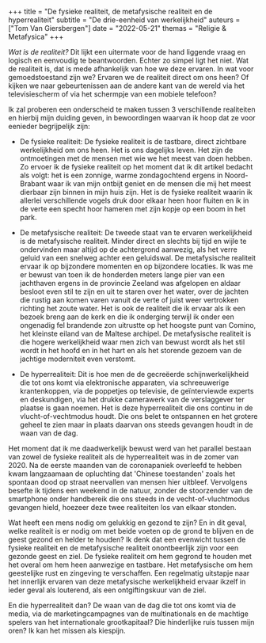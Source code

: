 +++
title    = "De fysieke realiteit, de metafysische realiteit en de hyperrealiteit"
subtitle = "De drie-eenheid van werkelijkheid"
auteurs  = ["Tom Van Giersbergen"]
date     = "2022-05-21"
themas   = "Religie & Metafysica"
+++


_Wat is de realiteit?_ Dit lijkt een uitermate voor de hand liggende vraag en logisch en eenvoudig te beantwoorden. Echter zo simpel ligt het niet. Wat de realiteit is, dat is mede afhankelijk van hoe we deze ervaren. In wat voor gemoedstoestand zijn we? Ervaren we de realiteit direct om ons heen? Of kijken we naar gebeurtenissen aan de andere kant van de wereld via het televisiescherm of via het schermpje van een mobiele telefoon?

Ik zal proberen een onderscheid te maken tussen 3 verschillende realiteiten en hierbij mijn duiding geven, in bewoordingen waarvan ik hoop dat ze voor eenieder begrijpelijk zijn:

- De fysieke realiteit: 
	De fysieke realiteit is de tastbare, direct zichtbare werkelijkheid om ons heen. Het is ons dagelijks leven. Het zijn de ontmoetingen met de mensen met wie we het meest van doen hebben. Zo ervoer ik de fysieke realiteit op het moment dat ik dit artikel bedacht als volgt: het is een zonnige, warme zondagochtend ergens in Noord-Brabant waar ik van mijn ontbijt geniet en de mensen die mij het meest dierbaar zijn binnen in mijn huis zijn. Het is de fysieke realiteit waarin ik allerlei verschillende vogels druk door elkaar heen hoor fluiten en ik in de verte een specht hoor hameren met zijn kopje op een boom in het park.

- De metafysische realiteit:
	De tweede staat van te ervaren werkelijkheid is de metafysische realiteit. Minder direct en slechts bij tijd en wijle te ondervinden maar altijd op de achtergrond aanwezig, als het verre geluid van een snelweg achter een geluidswal. De metafysische realiteit ervaar ik op bijzondere momenten en op bijzondere locaties. Ik was me er bewust van toen ik de honderden meters lange pier van een jachthaven ergens in de provincie Zeeland was afgelopen en aldaar besloot even stil te zijn en uit te staren over het water, over de jachten die rustig aan komen varen vanuit de verte of juist weer vertrokken richting het zoute water. Het is ook de realiteit die ik ervaar als ik een bezoek breng aan de kerk en die ik onderging terwijl ik onder een ongenadig fel brandende zon uitrustte op het hoogste punt van Comino, het kleinste eiland van de Maltese archipel. De metafysische realiteit is die hogere werkelijkheid waar men zich van bewust wordt als het stil wordt in het hoofd en in het hart en als het storende gezoem van de jachtige moderniteit even verstomt.

- De hyperrealiteit: 
	Dit is hoe men de de gecreëerde schijnwerkelijkheid die tot ons komt via elektronische apparaten, via schreeuwerige krantenkoppen, via de poppetjes op televisie, de geïnterviewde experts en deskundigen, via het drukke camerawerk van de verslaggever ter plaatse is gaan noemen. Het is deze hyperrealiteit die ons continu in de vlucht-of-vechtmodus houdt. Die ons belet te ontspannen en het grotere geheel te zien maar in plaats daarvan ons steeds gevangen houdt in de waan van de dag.

Het moment dat ik me daadwerkelijk bewust werd van het parallel bestaan van zowel de fysieke realiteit als de hyperrealiteit was in de zomer van 2020. Na de eerste maanden van de coronapaniek overleefd te hebben kwam langzaamaan de opluchting dat 'Chinese toestanden' zoals het spontaan dood op straat neervallen van mensen hier uitbleef. Vervolgens besefte ik tijdens een weekend in de natuur, zonder de stoorzender van de smartphone onder handbereik die ons steeds in de vecht-of-vluchtmodus gevangen hield, hoezeer deze twee realiteiten los van elkaar stonden.

Wat heeft een mens nodig om gelukkig en gezond te zijn? En in dit geval, welke realiteit is er nodig om met beide voeten op de grond te blijven en de geest gezond en helder te houden? Ik denk dat een evenwicht tussen de fysieke realiteit en de metafysische realiteit onontbeerlijk zijn voor een gezonde geest en ziel. De fysieke realiteit om hem gegrond te houden met het overal om hem heen aanwezige en tastbare. Het metafysische om hem geestelijke rust en zingeving te verschaffen. Een regelmatig uitstapje naar het innerlijk ervaren van deze metafysische werkelijkheid ervaar ikzelf in ieder geval als louterend, als een ontgiftingskuur van de ziel.

En die hyperrealiteit dan? De waan van de dag die tot ons komt via de media, via de marketingcampagnes van de multinationals en de machtige spelers van het internationale grootkapitaal? Die hinderlijke ruis tussen mijn oren? Ik kan het missen als kiespijn. 
